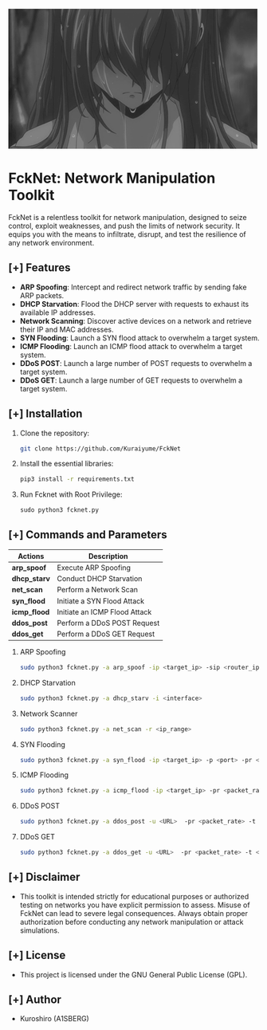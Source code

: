 ![GIF](https://github.com/Kuraiyume/FckNet/blob/main/fckpeople.gif)

# FckNet: Network Manipulation Toolkit

FckNet is a relentless toolkit for network manipulation, designed to seize control, exploit weaknesses, and push the limits of network security. It equips you with the means to infiltrate, disrupt, and test the resilience of any network environment.

## [+] Features

- **ARP Spoofing**: Intercept and redirect network traffic by sending fake ARP packets.
- **DHCP Starvation**: Flood the DHCP server with requests to exhaust its available IP addresses.
- **Network Scanning**: Discover active devices on a network and retrieve their IP and MAC addresses.
- **SYN Flooding**: Launch a SYN flood attack to overwhelm a target system.
- **ICMP Flooding**: Launch an ICMP flood attack to overwhelm a target system.
- **DDoS POST**: Launch a large number of POST requests to overwhelm a target system.
- **DDoS GET**: Launch a large number of GET requests to overwhelm a target system.

## [+] Installation

1. Clone the repository:
   ```bash
   git clone https://github.com/Kuraiyume/FckNet
   ```

2. Install the essential libraries:
   ```bash
   pip3 install -r requirements.txt
   ```
   
3. Run Fcknet with Root Privilege:
   ```
   sudo python3 fcknet.py
   ```

## [+] Commands and Parameters

   | Actions       | Description                               |
   |---------------|-------------------------------------------|
   | **arp_spoof** | Execute ARP Spoofing                      |
   | **dhcp_starv**| Conduct DHCP Starvation                   |
   | **net_scan**  | Perform a Network Scan                    |
   | **syn_flood** | Initiate a SYN Flood Attack               |
   | **icmp_flood**| Initiate an ICMP Flood Attack             |
   | **ddos_post** | Perform a DDoS POST Request               |
   | **ddos_get**  | Perform a DDoS GET Request                |

1. ARP Spoofing
   ```bash
   sudo python3 fcknet.py -a arp_spoof -ip <target_ip> -sip <router_ip>
   ```

2. DHCP Starvation
   ```bash
   sudo python3 fcknet.py -a dhcp_starv -i <interface>
   ```

3. Network Scanner
   ```bash
   sudo python3 fcknet.py -a net_scan -r <ip_range>
   ```

4. SYN Flooding
   ```bash
   sudo python3 fcknet.py -a syn_flood -ip <target_ip> -p <port> -pr <packet_rate> -t <threads> -d <duration>
   ```

5. ICMP Flooding
   ```bash
   sudo python3 fcknet.py -a icmp_flood -ip <target_ip> -pr <packet_rate> - t <threads> -d <duration>
   ```

6. DDoS POST
   ```bash
   sudo python3 fcknet.py -a ddos_post -u <URL>  -pr <packet_rate> -t <threads> -d <duration> -psize <packet_size>
   ```

7. DDoS GET
   ```bash
   sudo python3 fcknet.py -a ddos_get -u <URL>  -pr <packet_rate> -t <threads> -d <duration>
   ```

## [+] Disclaimer
- This toolkit is intended strictly for educational purposes or authorized testing on networks you have explicit permission to assess. Misuse of FckNet can lead to severe legal consequences. Always obtain proper authorization before conducting any network manipulation or attack simulations.

## [+] License
- This project is licensed under the GNU General Public License (GPL).

## [+] Author
- Kuroshiro (A1SBERG)

